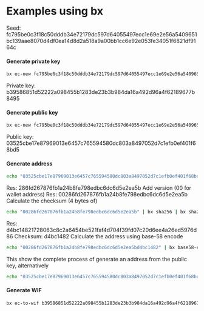 # Examples using bx

Seed: fc795be0c3f18c50dddb34e72179dc597d64055497ecc1e69e2e56a5409651bc139aae8070d4df0ea14d8d2a518a9a00bb1cc6e92e053fe34051f6821df9164c

#### Generate private key

```bash
bx ec-new fc795be0c3f18c50dddb34e72179dc597d64055497ecc1e69e2e56a5409651bc139aae8070d4df0ea14d8d2a518a9a00bb1cc6e92e053fe34051f6821df9164c
```

Private key:
b39586851d52222a098455b1283de23b3b984da16a492d96a4f62189677b8495

#### Generate public key

```bash
bx ec-new fc795be0c3f18c50dddb34e72179dc597d64055497ecc1e69e2e56a5409651bc139aae8070d4df0ea14d8d2a518a9a00bb1cc6e92e053fe34051f6821df9164c | bx ec-to-public
```

Public key: 03525cbe17e87969013e6457c765594580dc803a8497052d7c1efb0ef401f68bd5

#### Generate address

```bash
echo "03525cbe17e87969013e6457c765594580dc803a8497052d7c1efb0ef401f68bd5" | bx sha256 | bx ripemd160
```

Res: 286fd267876fb1a24b8fe798edbc6dc6d5e2ea5b
Add version (00 for wallet address)
Res: 00286fd267876fb1a24b8fe798edbc6dc6d5e2ea5b
Calculate the checksum (4 bytes of)

```bash
echo "00286fd267876fb1a24b8fe798edbc6dc6d5e2ea5b" | bx sha256 | bx sha256
```

Res: d4bc14821728063c8c2a6454be521faf4d704f39fd07c20d6ee4a26ed5976d86
Checksum: d4bc1482
Calculate the address using base-58 encode

```bash
echo "00286fd267876fb1a24b8fe798edbc6dc6d5e2ea5bd4bc1482" | bx base58-encode
```

This show the complete process of generate an address from the public key, alternatively

```bash
echo "03525cbe17e87969013e6457c765594580dc803a8497052d7c1efb0ef401f68bd5" | bx ec-to-address
```

#### Generate WIF

```bash
bx ec-to-wif b39586851d52222a098455b1283de23b3b984da16a492d96a4f62189677b8495
```
